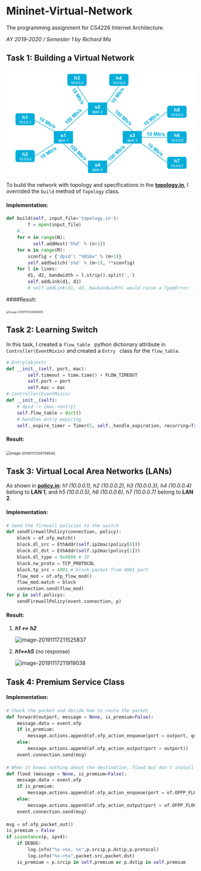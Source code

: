 # Mininet-Virtual-Network
The programming assignment for CS4226 Internet Architecture.

*AY 2019-2020 / Semester 1 by Richard Ma*

## Task 1: Building a Virtual Network

<img src="imgs/building_VN.png" alt="image-20191117203203945" style="zoom: 67%;" />

To build the network with topology and specifications in the **[topology.in](topology.in)**, I overrided the `build` method of `Topology` class. 

#### Implementation:

```python
def build(self, input_file='topology.in'):
		f = open(input_file)
    #...
    for n in range(N):
	      self.addHost('h%d' % (n+1))
    for m in range(M):
        sconfig = {'dpid': "%016x" % (m+1)}
        self.addSwitch('s%d' % (m+1), **sconfig)
    for l in lines:
        d1, d2, bandwidth = l.strip().split(',')
        self.addLink(d1, d2)
        # self.addLink(d1, d2, bw=bandwidth) would raise a TypeError: __init__() got an unexpected keyword argument 'bw'

```

####Result:

<img src="/Users/dr.fat/pox/pox/mvn/imgs/task1.png" alt="image-20191117204828935" style="zoom:50%;" />

## Task 2: Learning Switch

In this task, I created a `flow_table ` python dictionary attribute in `Controller(EventMixin)` and created a `Entry ` class for the `flow_table`.

```python
# Entry(object)
def __init__(self, port, mac):
		self.timeout = time.time() + FLOW_TIMEOUT
		self.port = port
		self.mac = mac
# Controller(EventMixin)
def __init__(self):
  	# dpid -> {mac->entry}
    self.flow_table = dict()
    # handles entry expiring
    self._expire_timer = Timer(5, self._handle_expiration, recurring=True)
```

#### Result:

<img src="/Users/dr.fat/pox/pox/mvn/imgs/task2.png" alt="image-20191117205758542" style="zoom: 67%;" />

## Task 3: Virtual Local Area Networks (LANs)

As shown in **[policy.in](policy.in)**:  *h1 (10.0.0.1), h2 (10.0.0.2), h3 (10.0.0.3), h4 (10.0.0.4)* belong to **LAN 1**, and *h5 (10.0.0.5), h6 (10.0.0.6), h7 (10.0.0.7)* belong to **LAN 2**.  

#### Implementation:

```python
# Send the firewall policies to the switch
def sendFirewallPolicy(connection, policy):
    block = of.ofp_match()
    block.dl_src = EthAddr(self.ip2mac(policy[0]))
    block.dl_dst = EthAddr(self.ip2mac(policy[1]))
    block.dl_type = 0x0800 # IP
    block.nw_proto = TCP_PROTOCOL
    block.tp_src = 4001 # block packet from 4001 port
    flow_mod = of.ofp_flow_mod()
    flow_mod.match = block
    connection.send(flow_mod)
for p in self.policys:
    sendFirewallPolicy(event.connection, p)
```

#### Result:

1. ***h1 <-> h2***

   ![image-20191117211525837](/Users/dr.fat/pox/pox/mvn/imgs/task3_1.png)

2. ***h1<->h5*** (no response)

   ![image-20191117211919038](/Users/dr.fat/pox/pox/mvn/imgs/task3_2.png)

## Task 4: Premium Service Class

#### Implementation:

```python
# Check the packet and decide how to route the packet
def forward(outport, message = None, is_premium=False):
    message.data = event.ofp
    if is_premium:
        message.actions.append(of.ofp_action_enqueue(port = outport, queue_id=1))
    else:
        message.actions.append(of.ofp_action_output(port = outport))
    event.connection.send(msg)

# When it knows nothing about the destination, flood but don't install the rule
def flood (message = None, is_premium=False):
    message.data = event.ofp
    if is_premium:
        message.actions.append(of.ofp_action_enqueue(port = of.OFPP_FLOOD, queue_id=1))
    else:
        message.actions.append(of.ofp_action_output(port = of.OFPP_FLOOD))
    event.connection.send(msg)

msg = of.ofp_packet_out()
is_premium = False
if isinstance(p, ipv4):
    if DEBUG:
        log.info("%s->%s, %s",p.srcip,p.dstip,p.protocol)
        log.info("%s->%s",packet.src,packet.dst)
    is_premium = p.srcip in self.premium or p.dstip in self.premium

```

